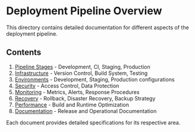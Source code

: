 
# Deployment Pipeline Overview

This directory contains detailed documentation for different aspects of the deployment pipeline.

## Contents

1. [Pipeline Stages](./PIPELINE_STAGES.md) - Development, CI, Staging, Production
2. [Infrastructure](./INFRASTRUCTURE.md) - Version Control, Build System, Testing
3. [Environments](./ENVIRONMENTS.md) - Development, Staging, Production configurations
4. [Security](./SECURITY.md) - Access Control, Data Protection
5. [Monitoring](./MONITORING.md) - Metrics, Alerts, Response Procedures
6. [Recovery](./RECOVERY.md) - Rollback, Disaster Recovery, Backup Strategy
7. [Performance](./PERFORMANCE.md) - Build and Runtime Optimization
8. [Documentation](./DOCUMENTATION.md) - Release and Operational Documentation

Each document provides detailed specifications for its respective area.
